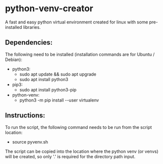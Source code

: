 # python-venv-creator
A fast and easy python virtual environment created for linux with some pre-installed libraries.

## Dependencies:
The following need to be installed (installation commands are for Ubuntu / Debian):
- python3:
  - sudo apt update && sudo apt upgrade
  - sudo apt install python3
- pip3:
  - sudo apt install python3-pip
- python-venv:
  - python3 -m pip install --user virtualenv

## Instructions:
To run the script, the following command needs to be run from the script location:
- source pyvenv.sh

The script can be copied into the location where the python venv (or venvs) will be created, so only '.' is required for the directory path input.
